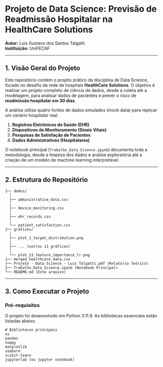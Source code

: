 # Projeto de Data Science: Previsão de Readmissão Hospitalar na HealthCare Solutions

**Autor:** Luis Gustavo dos Santos Talgatti  
**Instituição:** UniFECAF

---

## 1. Visão Geral do Projeto

Este repositório contém o projeto prático da disciplina de Data Science, focado no desafio da rede de hospitais **HealthCare Solutions**. O objetivo é realizar um projeto completo de ciência de dados, desde a coleta até a modelagem, para analisar dados de pacientes e prever o risco de **readmissão hospitalar em 30 dias**.

A análise utiliza quatro fontes de dados simulados (mock data) para replicar um cenário hospitalar real:
1.  **Registros Eletrônicos de Saúde (EHR)**
2.  **Dispositivos de Monitoramento (Sinais Vitais)**
3.  **Pesquisas de Satisfação de Pacientes**
4.  **Dados Administrativos (Hospitalares)**

O notebook principal (`Trabalho_Data_Science.ipynb`) documenta toda a metodologia, desde a limpeza dos dados e análise exploratória até a criação de um modelo de machine learning interpretável.

---

## 2. Estrutura do Repositório
```
├── dados/
  │ 
  ├── administrative_data.csv
  │ 
  ├── device_monitoring.csv
  │ 
  ├── ehr_records.csv
  │ 
  └── patient_satisfaction.csv 
├── graficos/
  │ 
  ├── plot_1_target_distribution.png
  │ 
  ├── ... (outros 11 gráficos) 
  │
  └── plot_13_feature_importance_lr.png 
├── merged_healthcare_data.csv 
├── Projeto - Data Science - Luis Talgatti.pdf (Relatório Teórico) 
├── Trabalho_Data_Science.ipynb (Notebook Principal) 
└── README.md (Este arquivo)
```
---

## 3. Como Executar o Projeto

### Pré-requisitos

O projeto foi desenvolvido em Python 3.11.9. As bibliotecas essenciais estão listadas abaixo.

```
# Bibliotecas principais
os
pandas
numpy
matplotlib
seaborn
scikit-learn
jupyterlab (ou jupyter notebook)
```
